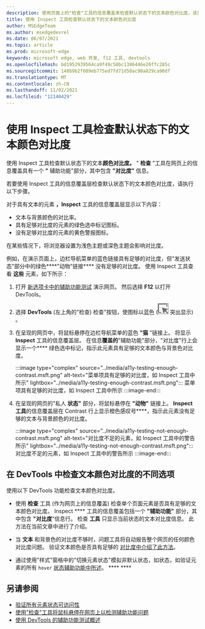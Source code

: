 ```yaml
---
description: 使用页面上的"检查"工具的信息覆盖来检查默认状态下的文本颜色对比度，该页面上有一个包含"对比度"信息的"辅助功能"部分。
title: 使用 Inspect 工具检查默认状态下的文本颜色对比度
author: MSEdgeTeam
ms.author: msedgedevrel
ms.date: 06/07/2021
ms.topic: article
ms.prod: microsoft-edge
keywords: microsoft edge, web 开发, f12 工具, devtools
ms.openlocfilehash: bd1952939564ca9f49c50bc1386446e20ffc285c
ms.sourcegitcommit: 148b9b2f609eb775ed7fd71d50ac98a829ca90df
ms.translationtype: MT
ms.contentlocale: zh-CN
ms.lasthandoff: 11/02/2021
ms.locfileid: "12140429"
---
```

# <a name="check-text-color-contrast-in-the-default-state-using-the-inspect-tool"></a>使用 Inspect 工具检查默认状态下的文本颜色对比度

<!-- Inspect tool: information overlay: Accessibility section: Contrast row -->

使用 Inspect 工具检查默认状态下的文本**颜色对比度。**  " **检查** "工具在网页上的信息覆盖具有一个 **"** 辅助功能"部分，其中包含 **"对比度"** 信息。

若要使用 Inspect 工具的信息覆盖层检查默认状态下的文本颜色对比度，请执行以下步骤。

<!-- Inspect tool -->
对于具有文本的元素 **，Inspect** 工具的信息覆盖层显示以下内容：
*  文本与背景颜色的对比率。
*  具有足够对比度的元素的绿色选中标记图标。
*  没有足够对比度的元素的黄色警报图标。

在某些情况下，将浏览器设置为浅色主题或深色主题会影响对比度。

例如，在演示页面上，边栏导航菜单的蓝色链接具有足够的对比度，但"发送状态"部分中的绿色****"动物"链接**** 没有足够的对比度。  使用 Inspect 工具查看 **这些** 元素，如下所示：

1.  打开 [新选项卡中的辅助功能测试](https://microsoftedge.github.io/DevToolsSamples/a11y-testing/page-with-errors.html) 演示网页。 然后选择 **F12** 以打开 DevTools。

1.  选择 **DevTools** (左上角的"检查) 检查"按钮，使图标以蓝色 (![ ](../media/inspect-icon.msft.png) 突出显示) 。

1.  在呈现的网页中，将鼠标悬停在边栏导航菜单的蓝色 **"猫** "链接上。  将显示 **Inspect** 工具的信息覆盖层。  在信息**覆盖的**"辅助功能"部分，"对比度"行上会显示一个**** 绿色选中标记，指示此元素具有足够的文本颜色与背景色对比度。

    :::image type="complex" source="../media/a11y-testing-enough-contrast.msft.png" alt-text="菜单项具有足够的对比度，如 Inspect 工具中所示" lightbox="../media/a11y-testing-enough-contrast.msft.png":::
        菜单项具有足够的对比度，如 Inspect 工具中所示
    :::image-end:::

1.  在呈现的网页的"私人 **状态"** 部分，将鼠标悬停在 **"动物"** 链接上。  **Inspect 工具**的信息覆盖层在 Contrast 行上显示橙色感叹号****，指示此元素没有足够的文本与背景颜色的对比度。

    :::image type="complex" source="../media/a11y-testing-not-enough-contrast.msft.png" alt-text="对比度不足的元素，如 Inspect 工具中的警告所示" lightbox="../media/a11y-testing-not-enough-contrast.msft.png":::
        对比度不足的元素，如 Inspect 工具中的警告所示
    :::image-end:::


<!-- ====================================================================== -->
## <a name="different-options-to-inspect-text-color-contrast-in-devtools"></a>在 DevTools 中检查文本颜色对比度的不同选项

使用以下 DevTools 功能检查文本颜色对比度。

*  使用 **检查** 工具 (作为网页上的信息覆盖) 检查单个页面元素是否具有足够的文本颜色对比度。  Inspect **** 工具的信息覆盖包括一个 **"辅助功能"** 部分，其中包含 **"对比度**"信息行。  检查 **工具** 只显示当前状态的文本对比度信息。  此方法在当前文章中进行了介绍。

*  当 **文本** 和背景色的对比度不够时，问题工具将自动报告整个网页的任何颜色对比度问题。  验证文本颜色是否具有足够的 [对比度中介绍了此方法](test-issues-tool.md#verify-that-text-colors-have-enough-contrast)。

*  通过使用"样式"窗格中的"切换元素状态"模拟非默认状态，如状态，如验证元素的所有 `hover` [状态辅助功能中所述](test-inspect-states.md)。 **** ****


<!-- ====================================================================== -->
## <a name="see-also"></a>另请参阅

*  [验证所有元素状态可访问性](test-inspect-states.md)
*  [使用"检查"工具将鼠标悬停在网页上以检测辅助功能问题](test-inspect-tool.md)
*  [使用 DevTools 的辅助功能测试概述](accessibility-testing-in-devtools.md)
